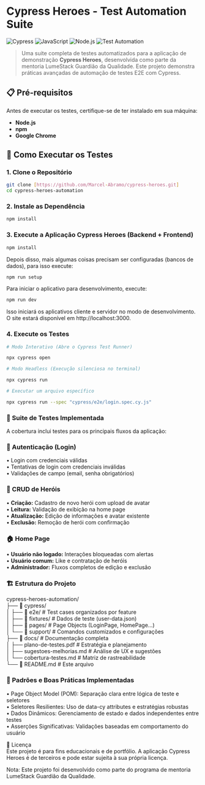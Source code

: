 # Cypress Heroes - Test Automation Suite

![Cypress](https://img.shields.io/badge/Cypress-12.0.0-brightgreen)
![JavaScript](https://img.shields.io/badge/JavaScript-ES6%2B-yellow)
![Node.js](https://img.shields.io/badge/Node.js-18%2B-green)
![Test Automation](https://img.shields.io/badge/Test%20Automation-E2E%20%2F%20UI-orange)

> Uma suite completa de testes automatizados para a aplicação de demonstração **Cypress Heroes**, desenvolvida como parte da mentoria LumeStack Guardião da Qualidade. Este projeto demonstra práticas avançadas de automação de testes E2E com Cypress.

## 📋 Pré-requisitos

Antes de executar os testes, certifique-se de ter instalado em sua máquina:

- **Node.js** 
- **npm** 
- **Google Chrome**

## 🚀 Como Executar os Testes

### 1. Clone o Repositório
```bash
git clone [https://github.com/Marcel-Abramo/cypress-heroes.git]
cd cypress-heroes-automation
```

### 2. Instale as Dependência
```bash
npm install
```

### 3. Execute a Aplicação Cypress Heroes (Backend + Frontend)
```sh
npm install
```

Depois disso, mais algumas coisas precisam ser configuradas (bancos de dados), para isso execute:

```sh
npm run setup
```

Para iniciar o aplicativo para desenvolvimento, execute:

```sh
npm run dev
```

Isso iniciará os aplicativos cliente e servidor no modo de desenvolvimento. O site estará
disponível em http://localhost:3000.

### 4. Execute os Testes
```bash
# Modo Interativo (Abre o Cypress Test Runner)

npx cypress open

# Modo Headless (Execução silenciosa no terminal)

npx cypress run

# Executar um arquivo específico

npx cypress run --spec "cypress/e2e/login.spec.cy.js"
```
### 🧪 Suite de Testes Implementada

A cobertura inclui testes para os principais fluxos da aplicação:

### 🔐 Autenticação (Login) <br>
• Login com credenciais válidas <br>
• Tentativas de login com credenciais inválidas <br>
• Validações de campo (email, senha obrigatórios) <br>

### 🦸 CRUD de Heróis <br>
• <b>Criação:</b> Cadastro de novo herói com upload de avatar <br>
• <b>Leitura:</b> Validação de exibição na home page <br>
• <b>Atualização:</b> Edição de informações e avatar existente <br>
• <b>Exclusão:</b> Remoção de herói com confirmação <br>

### 🏠 Home Page <br>
• <b>Usuário não logado:</b> Interações bloqueadas com alertas <br>
• <b>Usuário comum:</b> Like e contratação de heróis <br>
• <b>Administrador:</b> Fluxos completos de edição e exclusão <br>

### 🏗️ Estrutura do Projeto <br>

cypress-heroes-automation/ <br>
├── 📁 cypress/ <br>
│   ├── 📁 e2e/               # Test cases organizados por feature <br>
│   ├── 📁 fixtures/          # Dados de teste (user-data.json) <br>
│   ├── 📁 pages/             # Page Objects (LoginPage, HomePage...) <br>
│   └── 📁 support/           # Comandos customizados e configurações <br>
├── 📁 docs/                  # Documentação completa <br>
│   ├── plano-de-testes.pdf   # Estratégia e planejamento <br>
│   ├── sugestoes-melhorias.md # Análise de UX e sugestões <br>
│   └── cobertura-testes.md   # Matriz de rastreabilidade <br>
└── 📄 README.md              # Este arquivo <br>

### 🧩 Padrões e Boas Práticas Implementadas <br>
• Page Object Model (POM): Separação clara entre lógica de teste e seletores <br>
• Seletores Resilientes: Uso de data-cy attributes e estratégias robustas <br>
• Dados Dinâmicos: Gerenciamento de estado e dados independentes entre testes <br>
• Asserções Significativas: Validações baseadas em comportamento do usuário <br>

📝 Licença <br>
Este projeto é para fins educacionais e de portfólio. A aplicação Cypress Heroes é de terceiros e pode estar sujeita à sua própria licença.

Nota: Este projeto foi desenvolvido como parte do programa de mentoria LumeStack Guardião da Qualidade.
